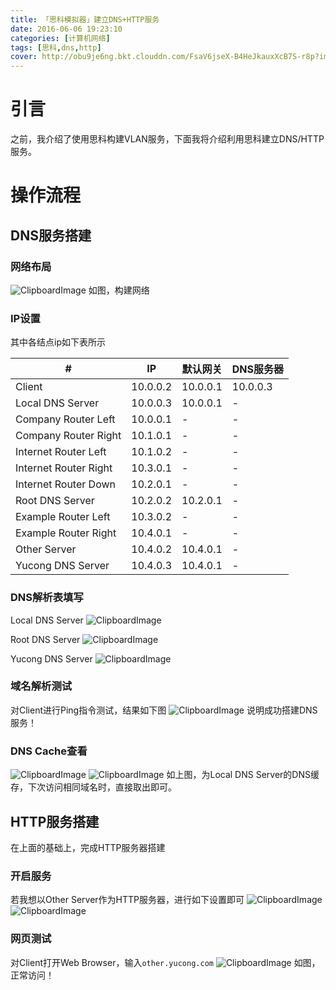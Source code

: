 ```yaml
---
title: 「思科模拟器」建立DNS+HTTP服务
date: 2016-06-06 19:23:10
categories: [计算机网络]
tags: [思科,dns,http]
cover: http://obu9je6ng.bkt.clouddn.com/FsaV6jseX-B4HeJkauxXcB7S-r8p?imageslim
---
```

# 引言
之前，我介绍了使用思科构建VLAN服务，下面我将介绍利用思科建立DNS/HTTP服务。
<!--more-->
# 操作流程

## DNS服务搭建

### 网络布局
![ClipboardImage](http://obu9je6ng.bkt.clouddn.com/FsaV6jseX-B4HeJkauxXcB7S-r8p?imageslim)
如图，构建网络

### IP设置
其中各结点ip如下表所示

| # |IP|默认网关|DNS服务器|
|---|----|----|----|
|Client|10.0.0.2|10.0.0.1|10.0.0.3|
|Local DNS Server|10.0.0.3|10.0.0.1|-|
|Company Router Left|10.0.0.1|-|-|
|Company Router Right|10.1.0.1|-|-|
|Internet Router Left|10.1.0.2|-|-|
|Internet Router Right|10.3.0.1|-|-|
|Internet Router Down|10.2.0.1|-|-|
|Root DNS Server|10.2.0.2|10.2.0.1|-|
|Example Router Left|10.3.0.2|-|-|
|Example Router Right|10.4.0.1|-|-|
|Other Server|10.4.0.2|10.4.0.1|-|
|Yucong DNS Server|10.4.0.3|10.4.0.1|-|

### DNS解析表填写

Local DNS Server
![ClipboardImage](http://obu9je6ng.bkt.clouddn.com/Fkt-jQADVkr4MA-lEivvCRYSwvn0?imageslim)

Root DNS Server
![ClipboardImage](http://obu9je6ng.bkt.clouddn.com/Fj0mOj4rXLbkGuhdW7ZJfc13beK3?imageslim)

Yucong DNS Server
![ClipboardImage](http://obu9je6ng.bkt.clouddn.com/FpaM9412EqeSpp6_ew83Jr2ryyus?imageslim)

### 域名解析测试

对Client进行Ping指令测试，结果如下图
![ClipboardImage](http://obu9je6ng.bkt.clouddn.com/FhHlF8CHB9qwi3Wl3sL8GnuIkVHr?imageslim)
说明成功搭建DNS服务！

### DNS Cache查看

![ClipboardImage](http://obu9je6ng.bkt.clouddn.com/Fjf4BFssoqrsGnpjBbiR3Lnw5JJO?imageslim)
![ClipboardImage](http://obu9je6ng.bkt.clouddn.com/FpEuzGbDG-N99Ef9fd5QeKPSDCRh?imageslim)
如上图，为Local DNS Server的DNS缓存，下次访问相同域名时，直接取出即可。

## HTTP服务搭建

在上面的基础上，完成HTTP服务器搭建

### 开启服务 
若我想以Other Server作为HTTP服务器，进行如下设置即可
![ClipboardImage](http://obu9je6ng.bkt.clouddn.com/Fo44xaj3oT0z4aZWUsH4PgXumHyS?imageslim)
![ClipboardImage](http://obu9je6ng.bkt.clouddn.com/FgjhfKiup0GXYNu2yigRg-adpg8D?imageslim)

### 网页测试
对Client打开Web Browser，输入`other.yucong.com`
![ClipboardImage](http://obu9je6ng.bkt.clouddn.com/Fm1K6NQGtDXHe6fiHdP3qmxOsXSd?imageslim)
如图，正常访问！
